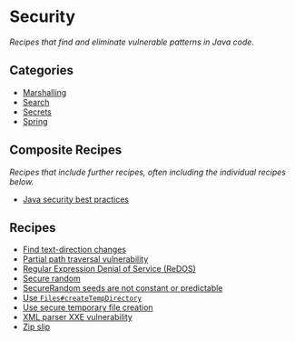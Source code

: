 # Security

_Recipes that find and eliminate vulnerable patterns in Java code._

## Categories

* [Marshalling](/reference/recipes/java/security/marshalling)
* [Search](/reference/recipes/java/security/search)
* [Secrets](/reference/recipes/java/security/secrets)
* [Spring](/reference/recipes/java/security/spring)

## Composite Recipes

_Recipes that include further recipes, often including the individual recipes below._

* [Java security best practices](./javasecuritybestpractices.md)

## Recipes

* [Find text-direction changes](./findtextdirectionchanges.md)
* [Partial path traversal vulnerability](./partialpathtraversalvulnerability.md)
* [Regular Expression Denial of Service (ReDOS)](./regularexpressiondenialofservice.md)
* [Secure random](./securerandom.md)
* [SecureRandom seeds are not constant or predictable](./securerandomprefersdefaultseed.md)
* [Use `Files#createTempDirectory`](./usefilescreatetempdirectory.md)
* [Use secure temporary file creation](./securetempfilecreation.md)
* [XML parser XXE vulnerability](./xmlparserxxevulnerability.md)
* [Zip slip](./zipslip.md)


